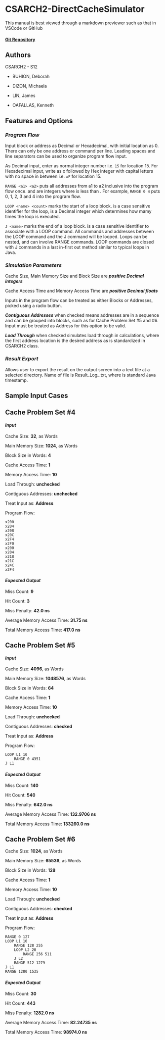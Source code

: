 # CSARCH2-DirectCacheSimulator

This manual is best viewed through a markdown previewer such as that in VSCode or GitHub

#### [Git Repository](https://github.com/KenOafallasDLSU/CSARCH2-DirectCacheSimulator)

## Authors

CSARCH2 - S12

- BUHION, Deborah

- DIZON, Michaela

- LIN, James

- OAFALLAS, Kenneth

## Features and Options

### ***Program Flow***

Input block or address as Decimal or Hexadecimal, with initial location as 0. There can only be one address or command per line. Leading spaces and line separators can be used to organize program flow input. 

As Decimal input, enter as normal integer number i.e. `15` for location 15. For Hexadecimal input, write as x followed by Hex integer with capital letters with no space in between i.e. `xF` for location 15.

`RANGE <a1> <a2>` puts all addresses from a1 to a2 inclusive into the program flow once. <a1> and <a2> are integers where <a1> is less than <a2>. For example, `RANGE 0 4` puts 0, 1, 2, 3 and 4 into the program flow.

`LOOP <name> <count>` marks the start of a loop block. <name> is a case sensitive identifier for the loop, <count> is a Decimal integer which determines how mamy times the loop is executed.

`J <name>` marks the end of a loop block. <name> is a case sensitive identifier to associate with a LOOP command. All commands and addresses between the LOOP command and the J command will be looped. Loops can be nested, and can involve RANGE commands. LOOP commands are closed with J commands in a last in-first out method similar to typical loops in Java. 
    
### ***Simulation Parameters***

Cache Size, Main Memory Size and Block Size are ***positive Decimal integers***

Cache Access Time and Memory Access Time are ***positive Decimal floats***

Inputs in the program flow can be treated as either Blocks or Addresses, picked using a radio button.

***Contiguous Addresses*** when checked means addresses are in a sequence and can be grouped into blocks, such as for Cache Problem Set #5 and #6. Input must be treated as Address for this option to be valid.

***Load Through*** when checked simulates load through in calculations, where the first address location is the desired address as is standardized in CSARCH2 class.

### ***Result Export***

Allows user to export the result on the output screen into a text file at a selected directory. Name of file is Result_Log_<timestamp>.txt, where <timestamp> is standard Java timestamp.

## Sample Input Cases

## **Cache Problem Set #4**

#### ***Input***

Cache Size: **32**, as Words

Main Memory Size: **1024**, as Words

Block Size in Words: **4**

Cache Access Time: **1**

Memory Access Time: **10**

Load Through: **unchecked**

Contiguous Addresses: **unchecked**

Treat Input as: **Address**

Program Flow:
```
x200
x204
x208
x20C
x2F4
x2F0
x200
x204
x218
x21C
x24C
x2F4
```

#### ***Expected Output***

Miss Count: **9**

Hit Count: **3**

Miss Penalty: **42.0 ns**

Average Memory Access Time: **31.75 ns**

Total Memory Access Time: **417.0 ns**

## **Cache Problem Set #5**

#### ***Input***

Cache Size: **4096**, as Words

Main Memory Size: **1048576**, as Words

Block Size in Words: **64**

Cache Access Time: **1**

Memory Access Time: **10**

Load Through: **unchecked**

Contiguous Addresses: **checked**

Treat Input as: **Address**

Program Flow:
```
LOOP L1 10
    RANGE 0 4351
J L1
```

#### ***Expected Output***

Miss Count: **140**

Hit Count: **540**

Miss Penalty: **642.0 ns**

Average Memory Access Time: **132.9706 ns**

Total Memory Access Time: **133260.0 ns**

## **Cache Problem Set #6**

Cache Size: **1024**, as Words

Main Memory Size: **65536**, as Words

Block Size in Words: **128**

Cache Access Time: **1**

Memory Access Time: **10**

Load Through: **unchecked**

Contiguous Addresses: **checked**

Treat Input as: **Address**

Program Flow:
```
RANGE 0 127
LOOP L1 10
    RANGE 128 255
    LOOP L2 20
        RANGE 256 511
    J L2
    RANGE 512 1279
J L1
RANGE 1280 1535
```

#### ***Expected Output***

Miss Count: **30**

Hit Count: **443**

Miss Penalty: **1282.0 ns**

Average Memory Access Time: **82.24735 ns**

Total Memory Access Time: **98974.0 ns**
